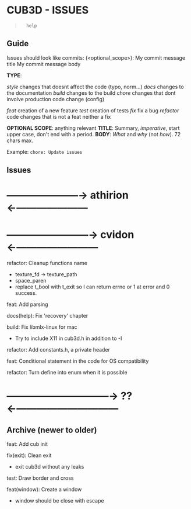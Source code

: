 
#           CUB3D - ISSUES

>       help

## Guide

Issues should look like commits:
    <type>(<optional_scope>): My commit message title
    My commit message body

**TYPE**:

*style*     changes that doesnt affect the code (typo, norm...)
*docs*      changes to the documentation
*build*     changes to the build
*chore*     changes that dont involve production code change (config)

*feat*      creation of a new feature
*test*      creation of tests
*fix*       fix a bug
*refactor*  code changes that is not a feat neither a fix

**OPTIONAL SCOPE**: anything relevant
**TITLE**: Summary, *imperative*, start upper case, don't end with a period.
**BODY**: *What* and *why* (not *how*). 72 chars max.

Example: `chore: Update issues`

## Issues

# ―――――――→ athirion ←―――――――

# ――――――――→ cvidon ←――――――――

refactor: Cleanup functions name
- texture_fd -> texture_path
- space_paren
- replace t_bool with t_exit so I can return errno or 1 at error and 0 success.

feat: Add parsing

docs(help): Fix 'recovery' chapter

build: Fix libmlx-linux for mac
- Try to include X11 in cub3d.h in addition to -I

refactor: Add constants.h, a private header

feat: Conditional statement in the code for OS compatibility

refactor: Turn define into enum when it is possible

# ――――――――――→ ?? ←――――――――――

## Archive (newer to older)

feat: Add cub init

fix(exit): Clean exit
- exit cub3d without any leaks

test: Draw border and cross

feat(window): Create a window
- window should be close with escape
